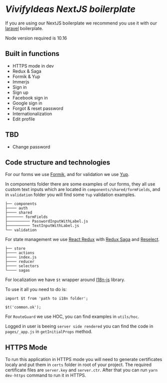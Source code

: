 # **_VivifyIdeas NextJS boilerplate_**

If you are using our NextJS boilerplate we recommend you use it with our [laravel](https://github.com/Vivify-Ideas/laravel-boilerplate) boilerplate.

Node version required is 10.16

## **Built in functions**

- HTTPS mode in dev
- Redux & Saga
- Formik & Yup
- Immerjs
- Sign in
- Sign up
- Facebook sign in
- Google sign in
- Forgot & reset password
- Internationalization
- Edit profile

## **TBD**

- Change password

## **Code structure and technologies**

For our forms we use [Formik](https://github.com/jaredpalmer/formik), and for validation we use [Yup](https://github.com/jquense/yup).

In components folder there are some examples of our forms, they all use custom text inputs which are located in `components/shared/formFields`, and in `validation` folder you will find some `Yup` validation examples.

    ├── components
    ├──── auth
    ├──── shared
    ├─────── formFields
    ├────────── PasswordInputWithLabel.js
    ├────────── TextInputWithLabel.js
    └── validation

For state management we use [React Redux](https://github.com/reduxjs/react-redux) with [Redux Saga](https://github.com/redux-saga/redux-saga) and [Reselect](https://github.com/reduxjs/reselect).

    ├── store
    ├──── actions
    ├──── index.js
    ├──── reducer
    ├──── selectors
    └──── sagas

For localization we have `$t` wrapper around [I18n-js](https://github.com/fnando/i18n-js) library.

To use it all you need to do is:

```
import $t from 'path to i18n folder';

$t('common.ok');
```

For `RouteGuard` we use HOC, you can find examples in `utils/hoc`.

Logged in user is beeing `server side rendered` you can find the code in `pages/_app.js` in `getInitialProps` method.

## **HTTPS Mode**

To run this application in HTTPS mode you will need to generate certificates localy and put them in `certs` folder in root of your project. The required certificate files are `server.key` and `server.ctr`. After that you can run `yarn dev-https` command to run it in HTTPS.